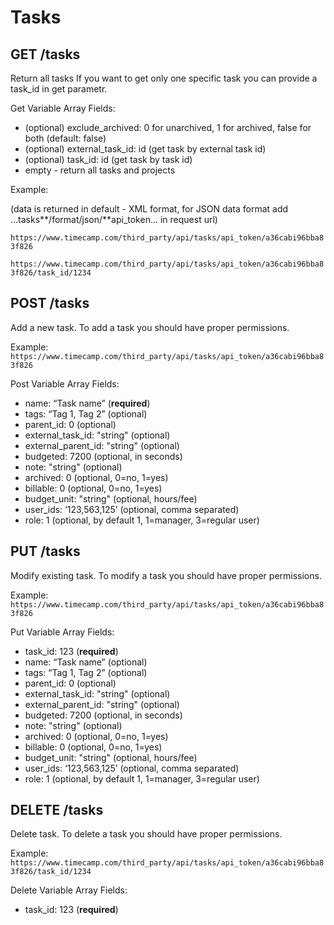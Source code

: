 Tasks
======

GET /tasks
----------

Return all tasks If you want to get only one specific task you can provide a task_id in get parametr.

Get Variable Array Fields:
* (optional) exclude_archived: 0 for unarchived, 1 for archived, false for both (default: false)
* (optional) external_task_id: id (get task by external task id)
* (optional) task_id: id (get task by task id)
* empty - return all tasks and projects

Example:

(data is returned in default - XML format, for JSON data format add ...tasks**/format/json/**api_token... in request url)

`https://www.timecamp.com/third_party/api/tasks/api_token/a36cabi96bba83f826`

`https://www.timecamp.com/third_party/api/tasks/api_token/a36cabi96bba83f826/task_id/1234`

POST /tasks
----------

Add a new task. To add a task you should have proper permissions.

Example:
`https://www.timecamp.com/third_party/api/tasks/api_token/a36cabi96bba83f826`

Post Variable Array Fields:
* name: “Task name” (__required__)
* tags: “Tag 1, Tag 2” (optional)
* parent_id: 0 (optional)
* external_task_id: "string" (optional)
* external_parent_id: "string" (optional)
* budgeted: 7200 (optional, in seconds)
* note: "string" (optional)
* archived: 0 (optional, 0=no, 1=yes)
* billable: 0 (optional, 0=no, 1=yes)
* budget_unit: "string" (optional, hours/fee)
* user_ids: ‘123,563,125’ (optional, comma separated)
* role: 1 (optional, by default 1, 1=manager, 3=regular user)

PUT /tasks
----------

Modify existing task. To modify a task you should have proper permissions.

Example:
`https://www.timecamp.com/third_party/api/tasks/api_token/a36cabi96bba83f826`

Put Variable Array Fields:
* task_id: 123 (__required__)
* name: “Task name” (optional)
* tags: “Tag 1, Tag 2” (optional)
* parent_id: 0 (optional)
* external_task_id: "string" (optional)
* external_parent_id: "string" (optional)
* budgeted: 7200 (optional, in seconds)
* note: "string" (optional)
* archived: 0 (optional, 0=no, 1=yes)
* billable: 0 (optional, 0=no, 1=yes)
* budget_unit: "string" (optional, hours/fee)
* user_ids: ‘123,563,125’ (optional, comma separated)
* role: 1 (optional, by default 1, 1=manager, 3=regular user)


DELETE /tasks
----------

Delete task. To delete a task you should have proper permissions.

Example:
`https://www.timecamp.com/third_party/api/tasks/api_token/a36cabi96bba83f826/task_id/1234`

Delete Variable Array Fields:
* task_id: 123 (__required__)
